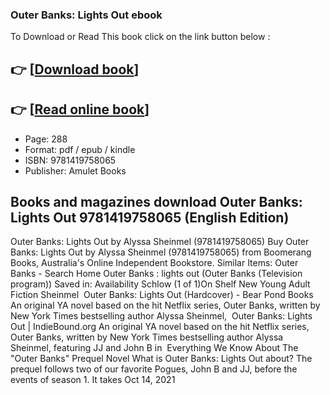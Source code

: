 ### Outer Banks: Lights Out  ebook

To Download or Read This book click on the link button below :

## 👉  [**[Download book](http://filesbooks.info/download.php?group=book&from=github.com&id=617189&lnk=1064 "Download book")**]

## 👉  [**[Read online book](http://filesbooks.info/download.php?group=book&from=github.com&id=617189&lnk=1064 "Read online book")**]


* Page: 288
* Format: pdf / epub / kindle
* ISBN: 9781419758065
* Publisher: Amulet Books



## Books and magazines download Outer Banks: Lights Out 9781419758065 (English Edition)



 Outer Banks: Lights Out by Alyssa Sheinmel (9781419758065) Buy Outer Banks: Lights Out by Alyssa Sheinmel (9781419758065) from Boomerang Books, Australia&#039;s Online Independent Bookstore.
 Similar Items: Outer Banks - Search Home Outer Banks : lights out (Outer Banks (Television program)) Saved in: Availability Schlow (1 of 1)On Shelf New Young Adult Fiction Sheinmel 
 Outer Banks: Lights Out (Hardcover) - Bear Pond Books An original YA novel based on the hit Netflix series, Outer Banks, written by New York Times bestselling author Alyssa Sheinmel, 
 Outer Banks: Lights Out | IndieBound.org An original YA novel based on the hit Netflix series, Outer Banks, written by New York Times bestselling author Alyssa Sheinmel, featuring JJ and John B in 
 Everything We Know About The &quot;Outer Banks&quot; Prequel Novel What is Outer Banks: Lights Out about? The prequel follows two of our favorite Pogues, John B and JJ, before the events of season 1. It takes Oct 14, 2021





